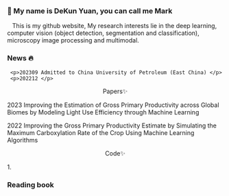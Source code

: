 ###  👋 My name is DeKun Yuan, you can call me Mark
<p font-size='36px'>
    &nbsp&nbsp This is my github website, My research interests lie in the deep learning, computer vision (object detection, segmentation and classification), microscopy image processing and multimodal.
<p>

  ###  News 🔥
     <p>202309 Admitted to China University of Petroleum (East China) </p>
     <p>202212 </p>

  <div>
    <p align="center">Papers✨</p>
    <p>2023 Improving the Estimation of Gross Primary Productivity across Global Biomes by Modeling Light Use Efficiency through Machine Learning</p>
    <p>2022 Improving the Gross Primary Productivity Estimate by Simulating the Maximum Carboxylation Rate of the Crop Using Machine Learning Algorithms</p>
  </div>
  <div >
    <p align="center">Code✨</p>
    <p>1. </p>
  </div>
</div>


### Reading book
<!--
**sdydk/sdydk** is a ✨ _special_ ✨ repository because its `README.md` (this file) appears on your GitHub profile.

Here are some ideas to get you started:

- 🔭 I’m currently working on ...
- 🌱 I’m currently learning ...
- 👯 I’m looking to collaborate on ...
- 🤔 I’m looking for help with ...
- 💬 Ask me about ...
- 📫 How to reach me: ...
- 😄 Pronouns: ...
- ⚡ Fun fact: ...
-->

